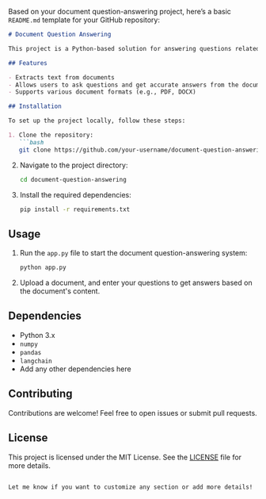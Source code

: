 Based on your document question-answering project, here’s a basic `README.md` template for your GitHub repository:

```markdown
# Document Question Answering

This project is a Python-based solution for answering questions related to the contents of a document. Given a document, the application processes the text and allows users to ask questions about it, returning relevant answers.

## Features

- Extracts text from documents
- Allows users to ask questions and get accurate answers from the document
- Supports various document formats (e.g., PDF, DOCX)

## Installation

To set up the project locally, follow these steps:

1. Clone the repository:
   ```bash
   git clone https://github.com/your-username/document-question-answering.git
   ```
   
2. Navigate to the project directory:
   ```bash
   cd document-question-answering
   ```

3. Install the required dependencies:
   ```bash
   pip install -r requirements.txt
   ```

## Usage

1. Run the `app.py` file to start the document question-answering system:
   ```bash
   python app.py
   ```

2. Upload a document, and enter your questions to get answers based on the document's content.

## Dependencies

- Python 3.x
- `numpy`
- `pandas`
- `langchain`
- Add any other dependencies here

## Contributing

Contributions are welcome! Feel free to open issues or submit pull requests.

## License

This project is licensed under the MIT License. See the [LICENSE](LICENSE) file for more details.
```

Let me know if you want to customize any section or add more details!

